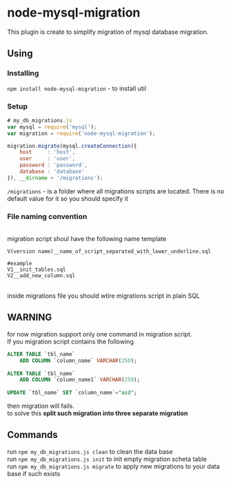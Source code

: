 # node-mysql-migration

This plugin is create to simplify migration of mysql database migration.

<h2>Using</h2>

<h3>Installing</h3>

`npm install node-mysql-migration` - to install util

<h3>Setup</h3>

```javascript
# my_db_migrations.js
var mysql = require('mysql');
var migration = require('node-mysql-migration');

migration.migrate(mysql.createConnection({
    host     : 'host',
    user     : 'user',
    password : 'password',
    database : 'database'
}), __dirname + '/migrations');
```

`/migrations` - is a folder where all migrations scripts are located. There is no default value for it so you should specify it


<h3>File naming convention</h3>

<br />
migration script shoul have the following name template
<br />

```
V(version name)__name_of_script_separated_with_lower_underline.sql

#example
V1__init_tables.sql
V2__add_new_column.sql
```

<br />
inside migrations file you should wtire migrations script in plain SQL

<h2><b>WARNING</b></h2>

for now migration support only one command in migration script.
<br />
If you migration script contains the following
```sql
ALTER TABLE `tbl_name`
    ADD COLUMN `column_name` VARCHAR(250);
    
ALTER TABLE `tbl_name`
    ADD COLUMN `column_name1` VARCHAR(250);
    
UPDATE `tbl_name` SET `column_name`="asd";
```

then migration will fails.
<br />
to solve this <b>split such migration into three separate migration</b>

<h2>Commands</h2>

run `npm my_db_migrations.js clean` to clean the data base
<br />
run `npm my_db_migrations.js init` to init empty migration scheta table
<br />
run `npm my_db_migrations.js migrate` to apply new migrations to your data base if such exists
